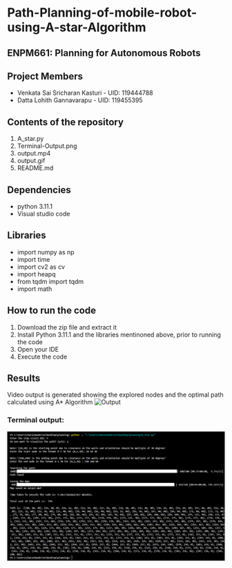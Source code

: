 # Path-Planning-of-mobile-robot-using-A-star-Algorithm

## ENPM661: Planning for Autonomous Robots

## Project Members
- Venkata Sai Sricharan Kasturi - UID: 119444788
- Datta Lohith Gannavarapu - UID: 119455395

## Contents of the repository 
1. A_star.py
2. Terminal-Output.png
3. output.mp4
4. output.gif
5. README.md

## Dependencies
- python 3.11.1
- Visual studio code

## Libraries
- import numpy as np
- import time
- import cv2 as cv
- import heapq
- from tqdm import tqdm
- import math

## How to run the code
1. Download the zip file and extract it
2. Install Python 3.11.1 and the libraries mentinoned above, prior to running the code
3. Open your IDE
5. Execute the code 

## Results
Video output is generated showing the explored nodes and the optimal path calculated using A* Algorithm
![Output](output.gif)

### Terminal output: 
![Terminal Output](Terminal-Output.png)



